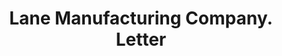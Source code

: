 ---
doi: 10.7916/D8NP3GKC
date_other: '1906'
date_other_textual: '1906'
form: correspondence
genre:
- Letters (correspondence)
name:
- Lane Manufacturing Company
object_in_context_url: https://biggert.cul.columbia.edu/items/view/ave_biggert_01594
subject_hierarchical_geographic:
- Montpelier, Vermont, United States
subject_name:
- Lane Manufacturing Company
title: Lane Manufacturing Company. Letter
sort_title: Lane Manufacturing Company. Letter
call_number: ave_biggert_01594
coordinates:
- 44.25972222222222,-72.575
pid: ave_biggert_01594
identifiers: ave_biggert_01594
thumbnail: https://derivativo-2.library.columbia.edu/iiif/2/ldpd:343936/full/!256,256/0/native.jpg
permalink: /biggert/ave_biggert_01594/
layout: iiif-image-page
---